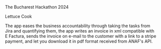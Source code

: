 The Bucharest Hackathon 2024

Lettuce Cook

The app eases the business accountability through taking the tasks from Jira and quantifying them, the app writes an invoice in xml compatible with E Factura, sends the invoice on e-mail to the customer with a link to a stripe payment, and let you download it in pdf format received from ANAF's API.
